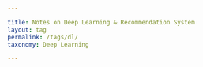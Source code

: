 ```yaml
---

title: Notes on Deep Learning & Recommendation System
layout: tag
permalink: /tags/dl/
taxonomy: Deep Learning

---
```

